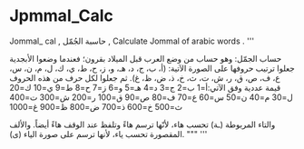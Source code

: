 # Jpmmal_Calc
Jommal_ cal , حاسبة الجُمّل , Calculate Jommal of arabic words .
''' 

حساب الجمّل: وهو حساب من وضع العرب قبل الميلاد بقرون؛ فعندما وضعوا الأبجدية جعلوا ترتيب حروفها على الصورة الآتية: (أ، ب، ج، د، هـ، و، ز، ح، ط، ي، ك، ل، م، ن، س، ع، ف، ص، ق، ر، ش، ت، ث، خ، ذ، ض، ظ، غ). ثم جعلوا لكل حرف من هذه الحروف قيمة عددية وفق الآتي:أ=1 ب=2 ج=3 د=4 هـ=5 و=6 ز=7 ح=8 ط=9 ي=10 ك=20 ل=30 م=40 ن=50 س=60 ع=70 ف=80 ص=90 ق=100 ر=200 ش=300 ت=400 ث=500 خ=600 ذ=700 ض=800 ظ=900 غ=1000

والتاء المربوطة (ـة) تحسب هاء، لأنّها ترسم هاءً وتلفظ عند الوقف هاءً أيضاً. والألف المقصورة تحسب ياء، لأنها ترسم على صورة الياء (ى).
"""
      '''
